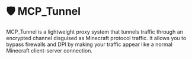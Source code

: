 # 🛡️ MCP_Tunnel

MCP_Tunnel is a lightweight proxy system that tunnels traffic through an encrypted channel disguised as Minecraft protocol traffic. It allows you to bypass firewalls and DPI by making your traffic appear like a normal Minecraft client-server connection.
